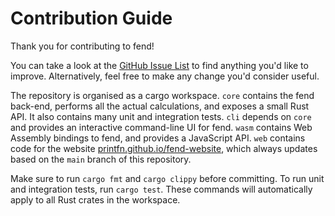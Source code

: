 # Contribution Guide

Thank you for contributing to fend!

You can take a look at the [GitHub Issue List](https://github.com/printfn/fend/issues)
to find anything you'd like to improve. Alternatively, feel free to make any change
you'd consider useful.

The repository is organised as a cargo workspace. `core` contains the fend back-end,
performs all the actual calculations, and exposes a small Rust API. It also contains
many unit and integration tests. `cli` depends on `core` and provides an interactive
command-line UI for fend. `wasm` contains Web Assembly bindings to fend, and provides
a JavaScript API. `web` contains code for the website
[printfn.github.io/fend-website](https://printfn.github.io/fend-website), which always
updates based on the `main` branch of this repository.

Make sure to run `cargo fmt` and `cargo clippy` before committing. To run unit and
integration tests, run `cargo test`. These commands will automatically apply to
all Rust crates in the workspace.
